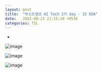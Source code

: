 ```yaml
---
layout: post
title:  "부스트캠프 AI Tech 2기 day - 15 EDA"
date:   2021-08-23 21:15:10 +0530
categories: TIL
---
```



-




![image](https://user-images.githubusercontent.com/61610411/130477930-18463678-59b2-4873-937d-746bb0b4d02f.png)

![image](https://user-images.githubusercontent.com/61610411/130477944-047bf690-0e9e-4092-aa74-de7bdf0917dc.png)

![image](https://user-images.githubusercontent.com/61610411/130477953-f5800966-1e83-478b-aa7e-0cc3ed0ff0a2.png)
